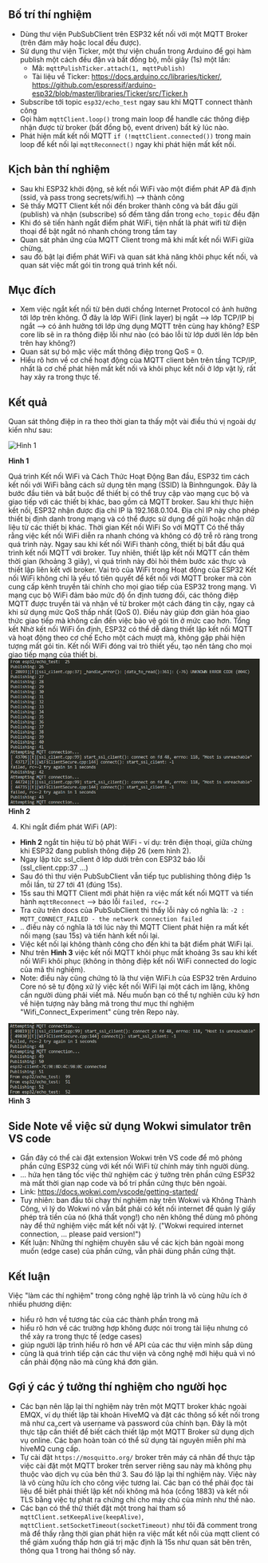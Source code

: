 ## Bố trí thí nghiệm 

- Dùng thư viện PubSubClient trên ESP32 kết nối với một MQTT Broker (trên đám mây hoặc local đều được).
- Sử dụng thư viện Ticker, một thư viện chuẩn trong Arduino để gọi hàm publish một cách đều đặn và bất đồng bộ, mỗi giây (1s) một lần:
    + Mã: `mqttPulishTicker.attach(1, mqttPublish)`
    + Tài liệu về Ticker: https://docs.arduino.cc/libraries/ticker/, https://github.com/espressif/arduino-esp32/blob/master/libraries/Ticker/src/Ticker.h 
- Subscribe tới topic `esp32/echo_test` ngay sau khi MQTT connect thành công
- Gọi hàm `mqttClient.loop()` trong main loop để handle các thông điệp nhận được từ broker (bất đồng bộ, event driven) bất kỳ lúc nào. 
- Phát hiện mất kết nối MQTT `if (!mqttClient.connected())` trong main loop để kết nối lại `mqttReconnect()` ngay khi phát hiện mất kết nối.

## Kịch bản thí nghiệm

- Sau khi ESP32 khởi động, sẽ kết nối WiFi vào một điểm phát AP đã định (ssid, và pass trong secrets/wifi.h) --> thành công
- Sẽ thấy MQTT Client kết nối đến broker thành công và bắt đầu gửi (publish) và nhận (subscribe) số đếm tăng dần trong `echo_topic` đều đặn
- Khi đó sẽ tiến hành ngắt điểm phát WiFi, tiện nhất là phát wifi từ điện thoại để bật ngắt nó nhanh chóng trong tầm tay
- Quan sát phản ứng của MQTT Client trong mã khi mất kết nối WiFi giữa chừng, 
- sau đó bật lại điểm phát WiFi và quan sát khả năng khôi phục kết nối, và quan sát việc mất gói tin trong quá trình kết nối.

## Mục đích 
- Xem việc ngắt kết nối từ bên dưới chồng Internet Protocol có ảnh hưởng tới lớp trên không. Ở đây là lớp WiFi (link layer) bị ngắt --> lớp TCP/IP bị ngắt --> có ảnh hưởng tới lớp ứng dụng MQTT trên cùng hay không? ESP core lib sẽ in ra thông điệp lỗi như nào (có báo lỗi từ lớp dưới lên lớp bên trên hay không?)
- Quan sát sự bỏ mặc việc mất thông điệp trong QoS = 0. 
- Hiểu rõ hơn về cơ chế hoạt động của MQTT client bên trên tầng TCP/IP, nhất là cơ chế phát hiện mất kết nối và khôi phục kết nối ở lớp vật lý, rất hay xảy ra trong thực tế.

## Kết quả
Quan sát thông điệp in ra theo thời gian ta thấy một vài điều thú vị ngoài dự kiến như sau:

![Hình 1](https://github.com/user-attachments/assets/cab219a2-b919-4259-85e0-d29fa73420b5)

**Hình 1**

Quá trình Kết nối WiFi và Cách Thức Hoạt Động
Ban đầu, ESP32 tìm cách kết nối với WiFi bằng cách sử dụng tên mạng (SSID) là Binhngungok. Đây là bước đầu tiên và bắt buộc để thiết bị có thể truy cập vào mạng cục bộ và giao tiếp với các thiết bị khác, bao gồm cả MQTT broker.
Sau khi thực hiện kết nối, ESP32 nhận được địa chỉ IP là 192.168.0.104. Địa chỉ IP này cho phép thiết bị định danh trong mạng và có thể được sử dụng để gửi hoặc nhận dữ liệu từ các thiết bị khác.
Thời gian Kết nối WiFi So với MQTT
Có thể thấy rằng việc kết nối WiFi diễn ra nhanh chóng và không có độ trễ rõ ràng trong quá trình này.
Ngay sau khi kết nối WiFi thành công, thiết bị bắt đầu quá trình kết nối MQTT với broker. Tuy nhiên, thiết lập kết nối MQTT cần thêm thời gian (khoảng 3 giây), vì quá trình này đòi hỏi thêm bước xác thực và thiết lập liên kết với broker.
Vai trò của WiFi trong Hoạt động của ESP32
Kết nối WiFi không chỉ là yếu tố tiên quyết để kết nối với MQTT broker mà còn cung cấp kênh truyền tải chính cho mọi giao tiếp của ESP32 trong mạng.
Vì mạng cục bộ WiFi đảm bảo mức độ ổn định tương đối, các thông điệp MQTT được truyền tải và nhận về từ broker một cách đáng tin cậy, ngay cả khi sử dụng mức QoS thấp nhất (QoS 0). Điều này giúp đơn giản hóa giao thức giao tiếp mà không cần đến việc bảo vệ gói tin ở mức cao hơn.
Tổng kết
Nhờ kết nối WiFi ổn định, ESP32 có thể dễ dàng thiết lập kết nối MQTT và hoạt động theo cơ chế Echo một cách mượt mà, không gặp phải hiện tượng mất gói tin. Kết nối WiFi đóng vai trò thiết yếu, tạo nền tảng cho mọi giao tiếp mạng của thiết bị.
![Hình 2](./images/hinh2.png "Hình 2")
**Hình 2**

4. Khi ngắt điểm phát WiFi (AP):
- **Hình 2** ngắt tín hiệu từ bộ phát WiFi - ví dụ: trên điện thoại, giữa chừng khi ESP32 đang publish thông điệp 26 (xem hình 2).
- Ngay lập tức ssl_client ở lớp dưới trên con ESP32 báo lỗi (ssl_client.cpp:37 ...)
- Sau đó thì thư viện PubSubClient vẫn tiếp tục publishing thông điệp 1s mỗi lần, từ 27 tới 41 (đúng 15s).
- 15s sau thì MQTT Client mới phát hiện ra việc mất kết nối MQTT và tiến hành `mqttReconnect` --> báo lỗi `failed, rc=-2`
- Tra cứu trên docs của PubSubClient thì thấy lỗi này có nghĩa là: `-2 : MQTT_CONNECT_FAILED - the network connection failed`
- .. điều này có nghĩa là tới lúc này thì MQTT Client phát hiện ra mất kết nối mạng (sau 15s) và tiến hành kết nối lại.
- Việc kết nối lại không thành công cho đến khi ta bật điểm phát WiFi lại.
- Như trên **Hình 3** việc kết nối MQTT khôi phục mất khoảng 3s sau khi kết nối WiFi khôi phục (không in thông điệp kết nối WiFi connected do logic của mã thí nghiệm). 
- Note: điều này cũng chứng tỏ là thư viện WiFi.h của ESP32 trên Arduino Core nó sẽ tự động xử lý việc kết nối WiFi lại một cách im lặng, không cần người dùng phải viết mã. Nếu muốn bạn có thể tự nghiên cứu kỹ hơn về hiện tượng này bằng mã trong thư mục thí nghiệm "Wifi_Connect_Experiment" cùng trên Repo này. 

![Hình 3](./images/hinh3.png "Hình 3")
**Hình 3**

## Side Note về việc sử dụng Wokwi simulator trên VS code

- Gần đây có thể cài đặt extension Wokwi trên VS code để mô phỏng phần cứng ESP32 cùng với kết nối WiFi từ chính máy tính người dùng. 
- ... hứa hẹn tăng tốc việc thử nghiệm các ý tưởng trên phần cứng ESP32 mà mất thời gian nạp code và bố trí phần cứng thực bên ngoài. 
- Link: https://docs.wokwi.com/vscode/getting-started/ 
- Tuy nhiên: ban đầu tôi chạy thí nghiệm này trên Wokwi và Không Thành Công, vì lý do Wokwi nó vẫn bắt phải có kết nối internet để quản lý giấy phép trả tiền của nó (khá thất vọng!) cho nên không thể dùng mô phỏng này để thử nghiệm việc mất kết nối vật lý. ("Wokwi required internet connection, ... please paid version!")
- Kết luận: Những thí nghiệm chuyên sâu về các kịch bản ngoài mong muốn (edge case) của phần cứng, vẫn phải dùng phần cứng thật. 

## Kết luận 

Việc "làm các thí nghiệm" trong công nghệ lập trình là vô cùng hữu ích ở nhiều phương diện:

- hiểu rõ hơn về tương tác của các thành phần trong mã
- hiểu rõ hơn về các trường hợp không được nói trong tài liệu nhưng có thể xảy ra trong thực tế (edge cases)
- giúp người lập trình hiểu rõ hơn về API của các thư viện mình sắp dùng 
- cũng là quá trình tiếp cận các thư viện và công nghệ mới hiệu quả vì nó cần phải động não mà cũng khá đơn giản.

## Gợi ý các ý tưởng thí nghiệm cho người học 

- Các bạn nên lặp lại thí nghiệm này trên một MQTT broker khác ngoài EMQX, ví dụ thiết lập tài khoản HiveMQ và đặt các thông số kết nối trong mã như ca_cert và username và password của chính bạn. Đây là một thực tập cần thiết để biết cách thiết lập một MQTT Broker sử dụng dịch vụ online. Các bạn hoàn toàn có thể sử dụng tài nguyên miễn phí mà hiveMQ cung cấp. 
- Tự cài đặt `https://mosquitto.org/` broker trên máy cá nhân để thực tập việc cài đặt một MQTT broker trên server riêng sau này mà không phụ thuộc vào dịch vụ của bên thứ 3. Sau đó lặp lại thí nghiệm này. Việc này là vô cùng hữu ích cho công việc tương lai. Các bạn có thể phải đọc tài liệu để biết phải thiết lập kết nối không mã hóa (cổng 1883) và kết nối TLS bằng việc tự phát ra chứng chỉ cho máy chủ của mình như thế nào.
- Các bạn có thể thử thiết đặt một trong hai tham số `mqttClient.setKeepAlive(keepAlive)`, `mqttClient.setSocketTimeout(socketTimeout)` như tôi đã comment trong mã để thấy rằng thời gian phát hiện ra việc mất kết nối của mqtt client có thể giảm xuống thấp hơn giá trị mặc định là 15s như quan sát bên trên, thông qua 1 trong hai thông số này. 
